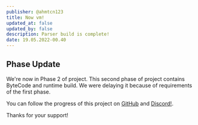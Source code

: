 ```yaml
---
publisher: @ahmtcn123
title: Now vm!
updated_at: false
updated_by: false
description: Parser build is complete!
date: 19.05.2022-00.40
---
```

## Phase Update

We're now in Phase 2 of project. This second phase of project contains ByteCode and runtime build. We were delaying it because of requirements of the first phase.

You can follow the progress of this project on [GitHub](https://github.com/behemehal/Ellie-Language/milestone/4) and [Discord!](https://discord.gg/CpxCzQ9y8S).

Thanks for your support!